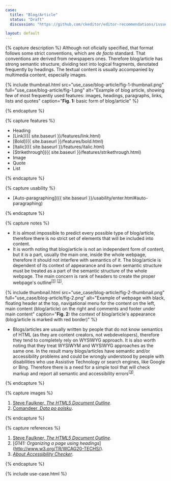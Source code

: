 ```yaml
---
case:
  title: "Blog/Article"
  status: "Draft"
  discussion: "https://github.com/ckeditor/editor-recommendations/issues/9"

layout: default
---
```


{% capture description %}
Although not oficially specified, that format follows some strict conventions, which are <i>de facto</i> standard. That conventions are derived from newspapers ones. Therefore blog/article has strong semantic structure, dividing text into logical fragments, denotated frequently by headings. The textual content is usually accompanied by multimedia content, especially images.

{% include thumbnail.html src="use_case/blog-article/fig-1-thumbnail.png" full="use_case/blog-article/fig-1.png" alt="Example of blog article, showing few of most frequently used features: images, headings, paragraphs, links, lists and quotes" caption="<b>Fig. 1:</b> basic form of blog/article" %}

{% endcapture %}


{% capture features %}

* Heading
* [Link]({{ site.baseurl }}/features/link.html)
* [Bold]({{ site.baseurl }}/features/bold.html)
* [Italic]({{ site.baseurl }}/features/italic.html)
* [Strikethrough]({{ site.baseurl }}/features/strikethrough.html)
* Image
* Quote
* List


{% endcapture %}

{% capture usability %}

* [Auto-paragraphing]({{ site.baseurl }}/usability/enter.html#auto-paragraphing)

{% endcapture %}

{% capture notes %}

* It is almost impossible to predict every possible type of blog/article, therefore there is no strict set of elements that will be included into content.
* It is worth noting that blog/article is not an independent form of content, but it is a part, usually the main one, inside the whole webpage, therefore it should not interfere with semantics of it. The blog/article is dependent of its context of appearance and its own semantic structure must be treated as a part of the semantic structure of the whole webpage. The main concern is rank of headers to create the proper webpage's outline<sup>[[1](#ref1)] [[2](#ref2)]</sup>.

{% include thumbnail.html src="use_case/blog-article/fig-2-thumbnail.png" full="use_case/blog-article/fig-2.png" alt="Example of webpage with black, floating header at the top, navigational menu for the content on the left, main content (blog/article) on the right and comments and footer under main content" caption="<b>Fig. 2:</b> the context of blog/article's appearance (blog/article is marked with red border)" %}

* Blogs/articles are usually written by people that do not know semantics of HTML (as they are content creators, not webdevelopers), therefore they tend to completely rely on WYSIWYG approach. It is also worth noting that they treat WYSIWYM and WYSIWYG approaches as the same one. In the result many blogs/articles have semantic and/or accessibility problems and could be wrongly understood by people with disabilities who use Assistive Technology or search engines, like Google or Bing. Therefore there is a need for a simple tool that will check markup and report all semantic and accessibility errors<sup>[[3](#ref3)]</sup>.

{% endcapture %}

{% capture images %}

1. [Steve Faulkner, <i>The HTML5 Document Outline</i>](https://www.paciellogroup.com/blog/2013/10/html5-document-outline/).
2. [Comandeer, <i>Data po polsku</i>](http://tutorials.comandeer.pl/js-intl.html).

{% endcapture %}

{% capture references %}

1. <a id="ref1"></a>[Steve Faulkner, <i>The HTML5 Document Outline</i>](https://www.paciellogroup.com/blog/2013/10/html5-document-outline/).
2. <a id="ref2"></a>[<i>G141: Organizing a page using headings</i>](http://www.w3.org/TR/WCAG20-TECHS/<G141 class="html"></G141>).
3. <a id="ref3"></a>[<i>About Accessibility Checker</i>](https://cksource.com/a11ychecker/demo/about.html).

{% endcapture %}

{% include use-case.html %}
